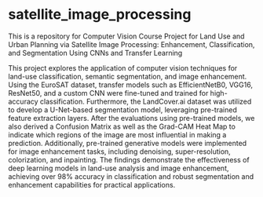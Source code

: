 # satellite_image_processing
This is a repository for Computer Vision Course Project for Land Use and Urban Planning via Satellite Image Processing: Enhancement, Classification, and Segmentation Using CNNs and Transfer Learning

This project explores the application of computer vision techniques for land-use classification, semantic segmentation, and image enhancement. Using the EuroSAT dataset, transfer models such as EfficientNetB0, VGG16, ResNet50, and a custom CNN were fine-tuned and trained for high-accuracy classification. Furthermore, the LandCover.ai dataset was utilized to develop a U-Net-based segmentation model, leveraging pre-trained feature extraction layers. After the evaluations using pre-trained models, we also derived a Confusion Matrix as well as the Grad-CAM Heat Map to indicate which regions of the image are most influential in making a prediction. Additionally, pre-trained generative models were implemented for image enhancement tasks, including denoising, super-resolution, colorization, and inpainting. The findings demonstrate the effectiveness of deep learning models in land-use analysis and image enhancement, achieving over 98% accuracy in classification and robust segmentation and enhancement capabilities for practical applications.

